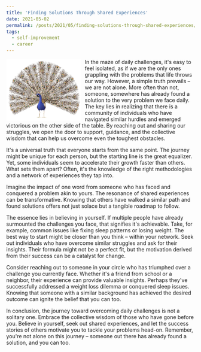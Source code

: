 ```yaml
---
title: 'Finding Solutions Through Shared Experiences'
date: 2021-05-02
permalink: /posts/2021/05/finding-solutions-through-shared-experiences/
tags:
  - self-improvement
  - career
---
```


<img width="200" alt="peacock" src="/images/posts/finding-solutions-through-shared-experiences.webp" style="float: left; margin-right: 10px;" /> In the maze of daily challenges, it's easy to feel isolated, as if we are the only ones grappling with the problems that life throws our way. However, a simple truth prevails – we are not alone. More often than not, someone, somewhere has already found a solution to the very problem we face daily. The key lies in realizing that there is a community of individuals who have navigated similar hurdles and emerged victorious on the other side of the table. By reaching out and sharing our struggles, we open the door to support, guidance, and the collective wisdom that can help us overcome even the toughest obstacles.

It's a universal truth that everyone starts from the same point. The journey might be unique for each person, but the starting line is the great equalizer. Yet, some individuals seem to accelerate their growth faster than others. What sets them apart? Often, it's the knowledge of the right methodologies and a network of experiences they tap into.

Imagine the impact of one word from someone who has faced and conquered a problem akin to yours. The resonance of shared experiences can be transformative. Knowing that others have walked a similar path and found solutions offers not just solace but a tangible roadmap to follow.

The essence lies in believing in yourself. If multiple people have already surmounted the challenges you face, that signifies it's achievable. Take, for example, common issues like fixing sleep patterns or losing weight. The best way to start might be closer than you think – within your network. Seek out individuals who have overcome similar struggles and ask for their insights. Their formula might not be a perfect fit, but the motivation derived from their success can be a catalyst for change.

Consider reaching out to someone in your circle who has triumphed over a challenge you currently face. Whether it's a friend from school or a neighbor, their experience can provide valuable insights. Perhaps they've successfully addressed a weight loss dilemma or conquered sleep issues. Knowing that someone with a similar background has achieved the desired outcome can ignite the belief that you can too.

In conclusion, the journey toward overcoming daily challenges is not a solitary one. Embrace the collective wisdom of those who have gone before you. Believe in yourself, seek out shared experiences, and let the success stories of others motivate you to tackle your problems head-on. Remember, you're not alone on this journey – someone out there has already found a solution, and you can too.
